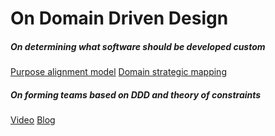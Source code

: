 # On Domain Driven Design

##### On determining what software should be developed custom
[Purpose alignment model](https://www.alaska.edu/files/pathways/WhitePaperonPurposeBasedAlignmentModel.pdf)
[Domain strategic mapping](https://vimeo.com/189984496)

##### On forming teams based on DDD and theory of constraints
[Video](http://www.ustream.tv/recorded/102893159)
[Blog](http://ntcoding.co.uk/blog/2017/01/finding-service-boundaries-one-rule)

